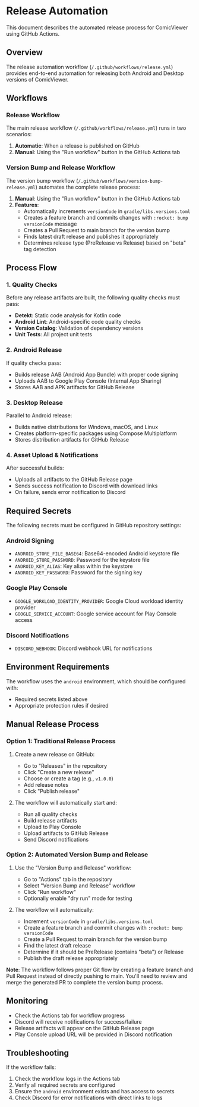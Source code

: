 # Release Automation

This document describes the automated release process for ComicViewer using GitHub Actions.

## Overview

The release automation workflow (`/.github/workflows/release.yml`) provides end-to-end automation for releasing both Android and Desktop versions of ComicViewer.

## Workflows

### Release Workflow
The main release workflow (`/.github/workflows/release.yml`) runs in two scenarios:

1. **Automatic**: When a release is published on GitHub
2. **Manual**: Using the "Run workflow" button in the GitHub Actions tab

### Version Bump and Release Workflow
The version bump workflow (`/.github/workflows/version-bump-release.yml`) automates the complete release process:

1. **Manual**: Using the "Run workflow" button in the GitHub Actions tab
2. **Features**:
   - Automatically increments `versionCode` in `gradle/libs.versions.toml`
   - Creates a feature branch and commits changes with `:rocket: bump versionCode` message
   - Creates a Pull Request to main branch for the version bump
   - Finds latest draft release and publishes it appropriately
   - Determines release type (PreRelease vs Release) based on "beta" tag detection

## Process Flow

### 1. Quality Checks
Before any release artifacts are built, the following quality checks must pass:
- **Detekt**: Static code analysis for Kotlin code
- **Android Lint**: Android-specific code quality checks  
- **Version Catalog**: Validation of dependency versions
- **Unit Tests**: All project unit tests

### 2. Android Release
If quality checks pass:
- Builds release AAB (Android App Bundle) with proper code signing
- Uploads AAB to Google Play Console (Internal App Sharing)
- Stores AAB and APK artifacts for GitHub Release

### 3. Desktop Release
Parallel to Android release:
- Builds native distributions for Windows, macOS, and Linux
- Creates platform-specific packages using Compose Multiplatform
- Stores distribution artifacts for GitHub Release

### 4. Asset Upload & Notifications
After successful builds:
- Uploads all artifacts to the GitHub Release page
- Sends success notification to Discord with download links
- On failure, sends error notification to Discord

## Required Secrets

The following secrets must be configured in GitHub repository settings:

### Android Signing
- `ANDROID_STORE_FILE_BASE64`: Base64-encoded Android keystore file
- `ANDROID_STORE_PASSWORD`: Password for the keystore file
- `ANDROID_KEY_ALIAS`: Key alias within the keystore
- `ANDROID_KEY_PASSWORD`: Password for the signing key

### Google Play Console
- `GOOGLE_WORKLOAD_IDENTITY_PROVIDER`: Google Cloud workload identity provider
- `GOOGLE_SERVICE_ACCOUNT`: Google service account for Play Console access

### Discord Notifications
- `DISCORD_WEBHOOK`: Discord webhook URL for notifications

## Environment Requirements

The workflow uses the `android` environment, which should be configured with:
- Required secrets listed above
- Appropriate protection rules if desired

## Manual Release Process

### Option 1: Traditional Release Process

1. Create a new release on GitHub:
   - Go to "Releases" in the repository
   - Click "Create a new release"
   - Choose or create a tag (e.g., `v1.0.0`)
   - Add release notes
   - Click "Publish release"

2. The workflow will automatically start and:
   - Run all quality checks
   - Build release artifacts
   - Upload to Play Console
   - Upload artifacts to GitHub Release
   - Send Discord notifications

### Option 2: Automated Version Bump and Release

1. Use the "Version Bump and Release" workflow:
   - Go to "Actions" tab in the repository
   - Select "Version Bump and Release" workflow
   - Click "Run workflow"
   - Optionally enable "dry run" mode for testing

2. The workflow will automatically:
   - Increment `versionCode` in `gradle/libs.versions.toml`
   - Create a feature branch and commit changes with `:rocket: bump versionCode`
   - Create a Pull Request to main branch for the version bump
   - Find the latest draft release
   - Determine if it should be PreRelease (contains "beta") or Release
   - Publish the draft release appropriately

**Note**: The workflow follows proper Git flow by creating a feature branch and Pull Request instead of directly pushing to main. You'll need to review and merge the generated PR to complete the version bump process.

## Monitoring

- Check the Actions tab for workflow progress
- Discord will receive notifications for success/failure
- Release artifacts will appear on the GitHub Release page
- Play Console upload URL will be provided in Discord notification

## Troubleshooting

If the workflow fails:
1. Check the workflow logs in the Actions tab
2. Verify all required secrets are configured
3. Ensure the `android` environment exists and has access to secrets
4. Check Discord for error notifications with direct links to logs